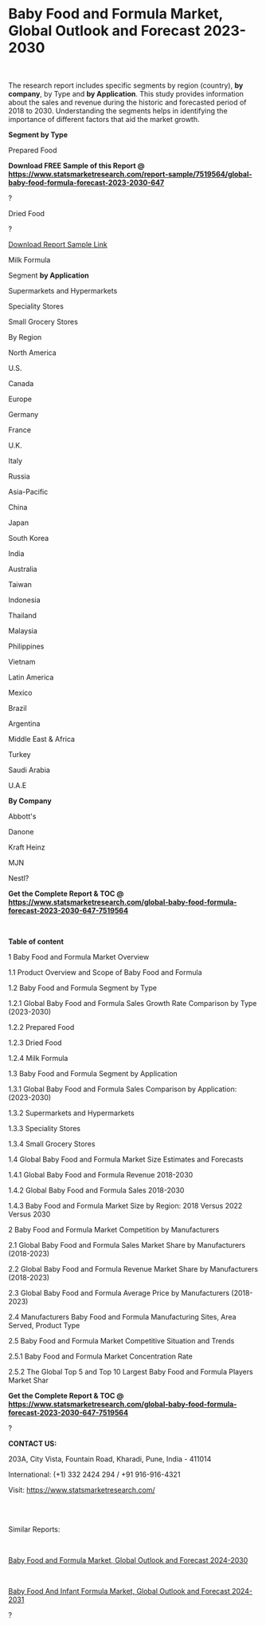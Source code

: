 <h1>Baby Food and Formula Market, Global Outlook and Forecast 2023-2030</h1><br/><p>The research report includes specific segments by region (country), <strong>by company</strong>, by Type and <strong>by Application</strong>. This study provides information about the sales and revenue during the historic and forecasted period of 2018 to 2030. Understanding the segments helps in identifying the importance of different factors that aid the market growth.</p>
 
 
 
 <p><strong>Segment by Type</strong></p>
 
 
 
 <p>Prepared Food</p>
 
 
 
 <div><b>Download FREE Sample of this Report @ <a href="https://www.statsmarketresearch.com/download-free-sample/7519564/global-baby-food-formula-forecast-2023-2030-647">https://www.statsmarketresearch.com/report-sample/7519564/global-baby-food-formula-forecast-2023-2030-647</a></b></div>
 
 
 
 <p>? </p>
 
 
 
 <p>Dried Food</p>
 
 
 
 <p>? </p>
 
 
 
 <p><a href="https://www.statsmarketresearch.com/download-free-sample/7519564/global-baby-food-formula-forecast-2023-2030-647">Download Report Sample Link</a></p>
 
 
 
 <p>Milk Formula</p>
 
 
 
 <p>Segment <strong>by Application</strong></p>
 
 
 
 <p>Supermarkets and Hypermarkets</p>
 
 
 
 <p>Speciality Stores</p>
 
 
 
 <p>Small Grocery Stores</p>
 
 
 
 <p>By Region</p>
 
 
 
 <p>North America</p>
 
 
 
 <p>U.S.</p>
 
 
 
 <p>Canada</p>
 
 
 
 <p>Europe</p>
 
 
 
 <p>Germany</p>
 
 
 
 <p>France</p>
 
 
 
 <p>U.K.</p>
 
 
 
 <p>Italy</p>
 
 
 
 <p>Russia</p>
 
 
 
 <p>Asia-Pacific</p>
 
 
 
 <p>China</p>
 
 
 
 <p>Japan</p>
 
 
 
 <p>South Korea</p>
 
 
 
 <p>India</p>
 
 
 
 <p>Australia</p>
 
 
 
 <p>Taiwan</p>
 
 
 
 <p>Indonesia</p>
 
 
 
 <p>Thailand</p>
 
 
 
 <p>Malaysia</p>
 
 
 
 <p>Philippines</p>
 
 
 
 <p>Vietnam</p>
 
 
 
 <p>Latin America</p>
 
 
 
 <p>Mexico</p>
 
 
 
 <p>Brazil</p>
 
 
 
 <p>Argentina</p>
 
 
 
 <p>Middle East & Africa</p>
 
 
 
 <p>Turkey</p>
 
 
 
 <p>Saudi Arabia</p>
 
 
 
 <p>U.A.E</p>
 
 
 
 <p><strong>By Company</strong></p>
 
 
 
 <p>Abbott&#39;s</p>
 
 
 
 <p>Danone</p>
 
 
 
 <p>Kraft Heinz</p>
 
 
 
 <p>MJN</p>
 
 
 
 <p>Nestl?</p>
 
 
 
 <div><b>Get the Complete Report & TOC @ <a href="https://www.statsmarketresearch.com/global-baby-food-formula-forecast-2023-2030-647-7519564">https://www.statsmarketresearch.com/global-baby-food-formula-forecast-2023-2030-647-7519564</a></b></div>
 
 
 
 <p><br />
 
 <b>Table of content</b></p>
 
 
 
 <p>1 Baby Food and Formula Market Overview<br />
 
 1.1 Product Overview and Scope of Baby Food and Formula<br />
 
 1.2 Baby Food and Formula Segment by Type<br />
 
 1.2.1 Global Baby Food and Formula Sales Growth Rate Comparison by Type (2023-2030)<br />
 
 1.2.2 Prepared Food<br />
 
 1.2.3 Dried Food<br />
 
 1.2.4 Milk Formula<br />
 
 1.3 Baby Food and Formula Segment by Application<br />
 
 1.3.1 Global Baby Food and Formula Sales Comparison by Application: (2023-2030)<br />
 
 1.3.2 Supermarkets and Hypermarkets<br />
 
 1.3.3 Speciality Stores<br />
 
 1.3.4 Small Grocery Stores<br />
 
 1.4 Global Baby Food and Formula Market Size Estimates and Forecasts<br />
 
 1.4.1 Global Baby Food and Formula Revenue 2018-2030<br />
 
 1.4.2 Global Baby Food and Formula Sales 2018-2030<br />
 
 1.4.3 Baby Food and Formula Market Size by Region: 2018 Versus 2022 Versus 2030<br />
 
 2 Baby Food and Formula Market Competition by Manufacturers<br />
 
 2.1 Global Baby Food and Formula Sales Market Share by Manufacturers (2018-2023)<br />
 
 2.2 Global Baby Food and Formula Revenue Market Share by Manufacturers (2018-2023)<br />
 
 2.3 Global Baby Food and Formula Average Price by Manufacturers (2018-2023)<br />
 
 2.4 Manufacturers Baby Food and Formula Manufacturing Sites, Area Served, Product Type<br />
 
 2.5 Baby Food and Formula Market Competitive Situation and Trends<br />
 
 2.5.1 Baby Food and Formula Market Concentration Rate<br />
 
 2.5.2 The Global Top 5 and Top 10 Largest Baby Food and Formula Players Market Shar</p>
 
 
 
 <div><b>Get the Complete Report & TOC @ <a href="https://www.statsmarketresearch.com/global-baby-food-formula-forecast-2023-2030-647-7519564">https://www.statsmarketresearch.com/global-baby-food-formula-forecast-2023-2030-647-7519564</a></b></div>
 
 
 
 <p>? </p>
 
 
 
 <p><b>CONTACT US:</b><br />
 
 203A, City Vista, Fountain Road, Kharadi, Pune, India - 411014<br />
 
 International: (+1) 332 2424 294 / +91 916-916-4321<br />
 
 Visit: <a href="https://www.statsmarketresearch.com/">https://www.statsmarketresearch.com/</a><br />
 
 <br />
 
 <br />
 
 Similar Reports:<br />
 
 <br />
 
 <a href="https://www.statsmarketresearch.com/global-baby-food-formula-forecast-2024-2030-963-7902365">Baby Food and Formula Market, Global Outlook and Forecast 2024-2030</a><br />
 
 <br />
 
 <a href="https://www.statsmarketresearch.com/global-baby-food-and-infant-formula-forecast-2024-2031-374-7877303">Baby Food And Infant Formula Market, Global Outlook and Forecast 2024-2031</a><br />
 
 ? </p>